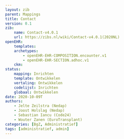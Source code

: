 ```yaml
---
layout: zib
parent: Mappings
title: Contact
version: 0.1
zib:
    name: Contact-v4.0.1
    url: https://zibs.nl/wiki/Contact-v4.0.1(2020NL)
openEHR:
    templates: 
    archetypes: 
        - openEHR-EHR-COMPOSITION.encounter.v1
        - openEHR-EHR-SECTION.adhoc.v1
    ckm: 
status:
    mapping: Inrichten
    template: Ontwikkelen
    vertaling: Ontwikkelen
    codelijst: Inrichten
    globaal: Ontwikkelen
date: 2020-10-09T
authors:
    - Jelte Zeilstra (Nedap) 
    - Joost Holslag (Nedap)
    - Sebastian Iancu (Code24) 
    - Wouter Zanen (EuroTransplant) 
categories: [BgZ, Administratief]
tags: [administratief, admin]
---
```

